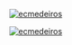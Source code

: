 
[![ecmedeiros](https://github-readme-stats.vercel.app/api?username=ecmedeiros&theme=dark)](https://github.com/anuraghazra/github-readme-stats)

[![ecmedeiros](https://github-readme-stats.vercel.app/api/top-langs/?username=ecmedeiros&hide=html&layout=compact&theme=dark)](https://github.com/anuraghazra/github-readme-stats)

